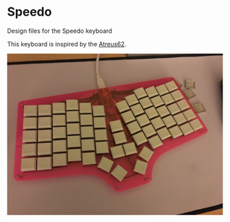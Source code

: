 # Speedo
Design files for the Speedo keyboard

This keyboard is inspired by the [Atreus62](https://github.com/profet23/atreus62).

![Speedo][speedo]

[speedo]: ./build_log/images/04-03_23-09-56_00.jpg "Speedo"

